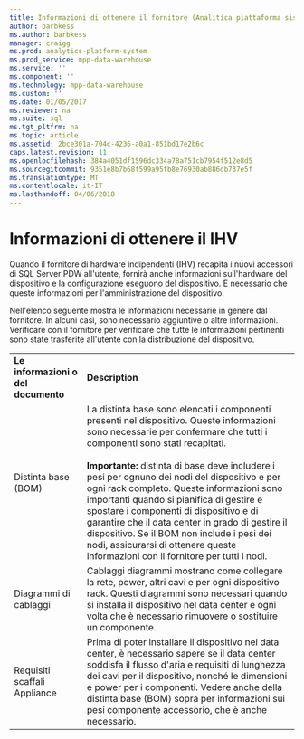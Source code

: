 ```yaml
---
title: Informazioni di ottenere il fornitore (Analitica piattaforma sistema)
author: barbkess
ms.author: barbkess
manager: craigg
ms.prod: analytics-platform-system
ms.prod_service: mpp-data-warehouse
ms.service: ''
ms.component: ''
ms.technology: mpp-data-warehouse
ms.custom: ''
ms.date: 01/05/2017
ms.reviewer: na
ms.suite: sql
ms.tgt_pltfrm: na
ms.topic: article
ms.assetid: 2bce301a-704c-4236-a0a1-851bd17e2b6c
caps.latest.revision: 11
ms.openlocfilehash: 384a4051df1596dc334a78a751cb7954f512e8d5
ms.sourcegitcommit: 9351e8b7b68f599a95fb8e76930ab886db737e5f
ms.translationtype: MT
ms.contentlocale: it-IT
ms.lasthandoff: 04/06/2018
---
```

# <a name="information-to-obtain-from-your-ihv"></a>Informazioni di ottenere il IHV
Quando il fornitore di hardware indipendenti (IHV) recapita i nuovi accessori di SQL Server PDW all'utente, fornirà anche informazioni sull'hardware del dispositivo e la configurazione eseguono del dispositivo. È necessario che queste informazioni per l'amministrazione del dispositivo.  
  
Nell'elenco seguente mostra le informazioni necessarie in genere dal fornitore. In alcuni casi, sono necessario aggiuntive o altre informazioni. Verificare con il fornitore per verificare che tutte le informazioni pertinenti sono state trasferite all'utente con la distribuzione del dispositivo.  
  
|||  
|-|-|  
|**Le informazioni o del documento**|**Description**|  
|Distinta base (BOM)|La distinta base sono elencati i componenti presenti nel dispositivo. Queste informazioni sono necessarie per confermare che tutti i componenti sono stati recapitati.<br /><br />**Importante:** distinta di base deve includere i pesi per ognuno dei nodi del dispositivo e per ogni rack completo. Queste informazioni sono importanti quando si pianifica di gestire e spostare i componenti di dispositivo e di garantire che il data center in grado di gestire il dispositivo. Se il BOM non include i pesi dei nodi, assicurarsi di ottenere queste informazioni con il fornitore per tutti i nodi.|  
|Diagrammi di cablaggi|Cablaggi diagrammi mostrano come collegare la rete, power, altri cavi e per ogni dispositivo rack. Questi diagrammi sono necessari quando si installa il dispositivo nel data center e ogni volta che è necessario rimuovere o sostituire un componente.|  
|Requisiti scaffali Appliance|Prima di poter installare il dispositivo nel data center, è necessario sapere se il data center soddisfa il flusso d'aria e requisiti di lunghezza dei cavi per il dispositivo, nonché le dimensioni e power per i componenti. Vedere anche della distinta base (BOM) sopra per informazioni sui pesi componente accessorio, che è anche necessario.|  
  
